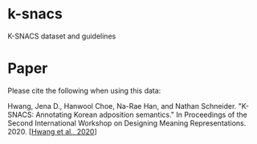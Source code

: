 # k-snacs
K-SNACS dataset and guidelines




# Paper
Please cite the following when using this data:

Hwang, Jena D., Hanwool Choe, Na-Rae Han, and Nathan Schneider. "K-SNACS: Annotating Korean adposition semantics." In Proceedings of the Second International Workshop on Designing Meaning Representations. 2020. [[Hwang et al., 2020](https://www.aclweb.org/anthology/2020.dmr-1.6/)]